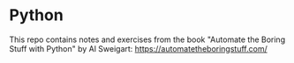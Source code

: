 # Python

This repo contains notes and exercises from the book "Automate the Boring Stuff with Python" by Al Sweigart: https://automatetheboringstuff.com/
